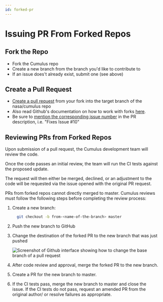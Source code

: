 ```yaml
---
id: forked-pr  
---
```


# Issuing PR From Forked Repos

## Fork the Repo

* Fork the Cumulus repo
* Create a new branch from the branch you'd like to contribute to
* If an issue does't already exist, submit one (see above)

## Create a Pull Request

* [Create a pull request](https://help.github.com/articles/creating-a-pull-request/) from your fork into the target branch of the nasa/cumulus repo
* Also read Github's documentation on how to work with forks [here](https://help.github.com/articles/working-with-forks/).
* Be sure to [mention the corresponding issue number](https://help.github.com/articles/closing-issues-using-keywords/) in the PR description, i.e. "Fixes Issue #10"

## Reviewing PRs from Forked Repos

Upon submission of a pull request, the Cumulus development team will review the code.

Once the code passes an initial review, the team will run the CI tests against the proposed update.

The request will then either be merged, declined, or an adjustment to the code will be requested via the issue opened with the original PR request.

PRs from forked repos cannot directly merged to master. Cumulus reviews must follow the following steps before completing the review process:

1. Create a new branch:

    ```bash
      git checkout -b from-<name-of-the-branch> master
    ```

2. Push the new branch to GitHub
3. Change the destination of the forked PR to the new branch that was just pushed

    ![Screenshot of Github interface showing how to change the base branch of a pull request](https://user-images.githubusercontent.com/1933118/46869547-80d31480-ce2c-11e8-9d2f-b8e1ea01fdb6.png)

4. After code review and approval, merge the forked PR to the new branch.

5. Create a PR for the new branch to master.

6. If the CI tests pass, merge the new branch to master and close the issue.   If the CI tests do not pass, request an amended PR from the original author/ or resolve failures as appropriate.
